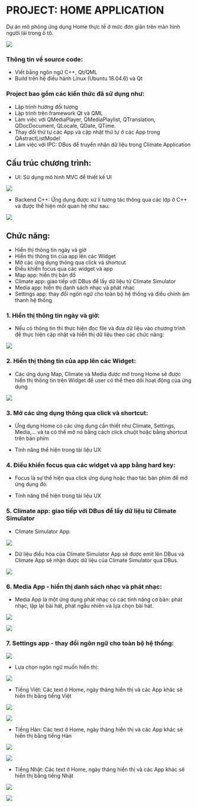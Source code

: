 # PROJECT: HOME APPLICATION 

Dự án mô phỏng ứng dụng Home thực tế ở mức đơn giản trên màn hình người lái trong ô tô.

![](Image/homeScreen.png)

### Thông tin về source code:

- Viết bằng ngôn ngữ C++, Qt/QML 
- Build trên hệ điều hành Linux (Ubuntu 18.04.6) và Qt

### Project bao gồm các kiến thức đã sử dụng như:

- Lập trình hướng đối tượng
- Lập trình trên framework Qt và QML
- Làm việc với QMediaPlayer, QMediaPlaylist, QTranslation, QDocDocument, QLocale, QDate, QTime.
- Thay đổi thứ tự các App và cập nhật thứ tự ở các App trong QAstractListModel
- Làm việc với IPC: DBus để truyển nhận dữ liệu trong Climate Application

## Cấu trúc chương trình: 
- UI: Sử dụng mô hình MVC để thiết kế UI

![](Image/MVC.png)

- Backend C++: Ứng dụng được xử lí tương tác thông qua các lớp ở C++ và được thể hiện mối quan hệ như sau: 

![](Image/HomeApp_Diagram.png)

## Chức năng:
- Hiển thị thông tin ngày và giờ
- Hiển thị thông tin của app lên các Widget
- Mở các ứng dụng thông qua click và shortcut
- Điều khiển focus qua các widget và app
- Map app: hiển thị bản đồ
- Climate app: giao tiếp với DBus để lấy dữ liệu từ Climate Simulator
- Media app: hiển thị danh sách nhạc và phát nhạc
- Settings app: thay đổi ngôn ngữ cho toàn bộ hệ thống và điều chỉnh âm thanh hệ thống 

### 1. Hiển thị thông tin ngày và giờ:
- Nếu có thông tin thì thực hiện đọc file và đưa dữ liệu vào chương trình để thực hiện cập nhật và hiển thị dữ liệu theo các chức năng:

![](Image/Statusbar_EN.png)


### 2. Hiển thị thông tin của app lên các Widget:
- Các ứng dụng Map, Climate và Media được mở trong Home sẽ được hiển thị thông tin trên Widget để user có thể theo dõi hoạt động của ứng dụng 

![](Image/Widget.png)

### 3. Mở các ứng dụng thông qua click và shortcut:
- Ứng dụng Home có các ứng dụng cần thiết như Climate, Settings, Media,... và ta có thể mở nó bằng cách click chuột hoặc bằng shortcut trên bàn phím
    
* Tính năng thể hiện trong tài liệu UX


### 4. Điều khiển focus qua các widget và app bằng hard key:
- Focus là sự thể hiện qua click ứng dụng hoặc thao tác bàn phím để mở ứng dụng đó. 

* Tính năng thể hiện trong tài liệu UX

### 5. Climate app: giao tiếp với DBus để lấy dữ liệu từ Climate Simulator

- Climate Simulator App:

![](Image/ClimateSimulator.png)

- Dữ liệu điều hòa của Climate Simulator App sẽ được emit lên DBus và Climate App sẽ nhận được dữ liệu của Climate Simulator qua DBus.

![](Image/DBus.png)

### 6. Media App - hiển thị danh sách nhạc và phát nhạc: 
- Media App là một ứng dụng phát nhạc có các tính năng cơ bản: phát nhạc, lặp lại bài hát, phát ngẫu nhiên và lựa chọn bài hát.
  
![](Image/MediaScreen_CloseDrawer.png)

![](Image/MediaScreen.png)

### 7. Settings app - thay đổi ngôn ngữ cho toàn bộ hệ thống: 

![](Image/settingScreen.png)

- Lựa chọn ngôn ngữ muốn hiển thị:
  
![](Image/SelectLanguage.png)

- Tiếng Việt: Các text ở Home, ngày tháng hiển thị và các App khác sẽ hiển thị bằng tiếng Việt

![](Image/VN_setting.png)

![](Image/VN_Home.png)

- Tiếng Hàn: Các text ở Home, ngày tháng hiển thị và các App khác sẽ hiển thị bằng tiếng Hàn

![](Image/Kr_setting.png)

![](Image/KR_Home.png)

- Tiếng Nhật: Các text ở Home, ngày tháng hiển thị và các App khác sẽ hiển thị bằng tiếng Nhật

![](Image/JP_Setting.png)

![](Image/JP_Home.png)



